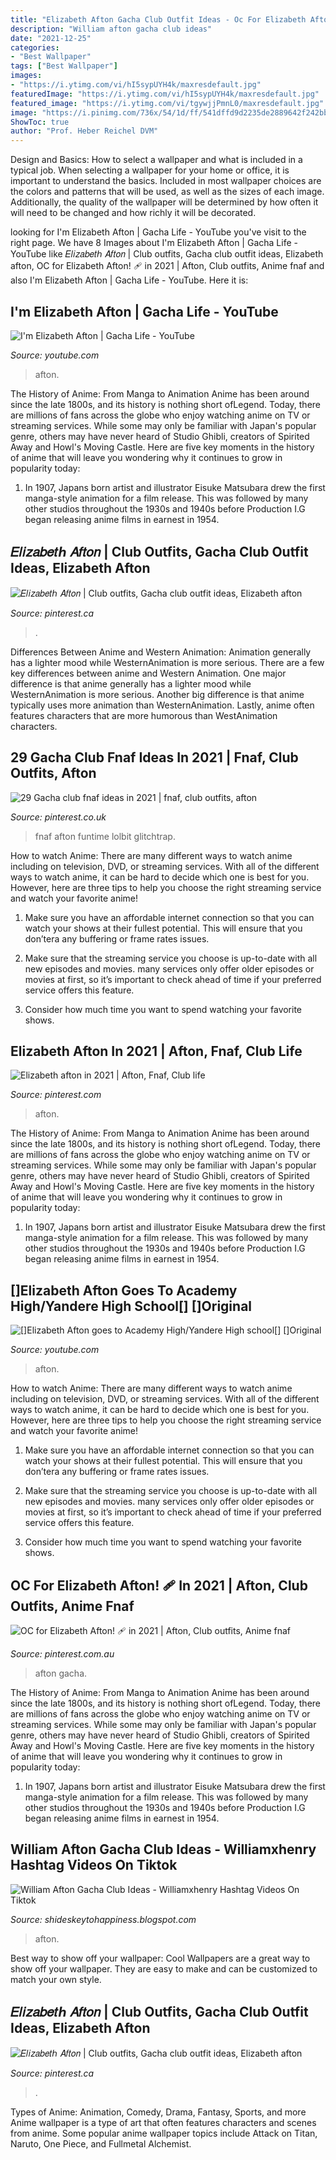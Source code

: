 ```yaml
---
title: "Elizabeth Afton Gacha Club Outfit Ideas - Oc For Elizabeth Afton! 🩹 In 2021"
description: "William afton gacha club ideas"
date: "2021-12-25"
categories:
- "Best Wallpaper"
tags: ["Best Wallpaper"]
images:
- "https://i.ytimg.com/vi/hI5sypUYH4k/maxresdefault.jpg"
featuredImage: "https://i.ytimg.com/vi/hI5sypUYH4k/maxresdefault.jpg"
featured_image: "https://i.ytimg.com/vi/tgywjjPmnL0/maxresdefault.jpg"
image: "https://i.pinimg.com/736x/54/1d/ff/541dffd9d2235de2889642f242bb6ff7.jpg"
ShowToc: true
author: "Prof. Heber Reichel DVM"
---
```



Design and Basics: How to select a wallpaper and what is included in a typical job.
When selecting a wallpaper for your home or office, it is important to understand the basics. Included in most wallpaper choices are the colors and patterns that will be used, as well as the sizes of each image. Additionally, the quality of the wallpaper will be determined by how often it will need to be changed and how richly it will be decorated.

	

		
looking for I&#039;m Elizabeth Afton | Gacha Life - YouTube you've visit to the right page. We have 8 Images about I&#039;m Elizabeth Afton | Gacha Life - YouTube like 𝐸𝑙𝑖𝑧𝑎𝑏𝑒𝑡ℎ 𝐴𝑓𝑡𝑜𝑛 | Club outfits, Gacha club outfit ideas, Elizabeth afton, OC for Elizabeth Afton! 🩹 in 2021 | Afton, Club outfits, Anime fnaf and also I&#039;m Elizabeth Afton | Gacha Life - YouTube. Here it is:
		
    
## I&#039;m Elizabeth Afton | Gacha Life - YouTube

<img loading=lazy src="https://i.ytimg.com/vi/tgywjjPmnL0/maxresdefault.jpg" onerror="this.onerror=null;this.src='https://tse2.mm.bing.net/th?id=OIP.CZo__5SqwRO_uRsUrLuy-AHaEK&amp;pid=15.1';" alt="I&#039;m Elizabeth Afton | Gacha Life - YouTube">

_Source: youtube.com_

>afton. 

	

The History of Anime: From Manga to Animation
Anime has been around since the late 1800s, and its history is nothing short ofLegend. Today, there are millions of fans across the globe who enjoy watching anime on TV or streaming services. While some may only be familiar with Japan's popular genre, others may have never heard of Studio Ghibli, creators of Spirited Away and Howl's Moving Castle. Here are five key moments in the history of anime that will leave you wondering why it continues to grow in popularity today:
1) In 1907, Japans born artist and illustrator Eisuke Matsubara drew the first manga-style animation for a film release. This was followed by many other studios throughout the 1930s and 1940s before Production I.G began releasing anime films in earnest in 1954.

    
## 𝐸𝑙𝑖𝑧𝑎𝑏𝑒𝑡ℎ 𝐴𝑓𝑡𝑜𝑛 | Club Outfits, Gacha Club Outfit Ideas, Elizabeth Afton

<img loading=lazy src="https://i.pinimg.com/736x/fa/f9/06/faf906b3f66ce4302037bb99ae0f93a9.jpg" onerror="this.onerror=null;this.src='https://tse3.mm.bing.net/th?id=OIP.yfxUVM15S0v8rxolzqRTPQHaHa&amp;pid=15.1';" alt="𝐸𝑙𝑖𝑧𝑎𝑏𝑒𝑡ℎ 𝐴𝑓𝑡𝑜𝑛 | Club outfits, Gacha club outfit ideas, Elizabeth afton">

_Source: pinterest.ca_

>. 

	

Differences Between Anime and Western Animation: Animation generally has a lighter mood while WesternAnimation is more serious.
There are a few key differences between anime and Western Animation. One major difference is that anime generally has a lighter mood while WesternAnimation is more serious. Another big difference is that anime typically uses more animation than WesternAnimation. Lastly, anime often features characters that are more humorous than WestAnimation characters.

    
## 29 Gacha Club Fnaf Ideas In 2021 | Fnaf, Club Outfits, Afton

<img loading=lazy src="https://i.pinimg.com/474x/b2/0b/d5/b20bd5290a11ac6a23d6933cc108936b.jpg" onerror="this.onerror=null;this.src='https://tse4.mm.bing.net/th?id=OIP.OuBhyqEtb2GrAoMGxMiN4AAAAA&amp;pid=15.1';" alt="29 Gacha club fnaf ideas in 2021 | fnaf, club outfits, afton">

_Source: pinterest.co.uk_

>fnaf afton funtime lolbit glitchtrap. 

	

How to watch Anime: There are many different ways to watch anime including on television, DVD, or streaming services.
With all of the different ways to watch anime, it can be hard to decide which one is best for you. However, here are three tips to help you choose the right streaming service and watch your favorite anime!
1. Make sure you have an affordable internet connection so that you can watch your shows at their fullest potential. This will ensure that you don’tera any buffering or frame rates issues.

2. Make sure that the streaming service you choose is up-to-date with all new episodes and movies. many services only offer older episodes or movies at first, so it’s important to check ahead of time if your preferred service offers this feature.

3. Consider how much time you want to spend watching your favorite shows.

    
## Elizabeth Afton In 2021 | Afton, Fnaf, Club Life

<img loading=lazy src="https://i.pinimg.com/236x/2f/65/4a/2f654ab0bf3f1e9f9b8020fe25f1174d.jpg?nii=t" onerror="this.onerror=null;this.src='https://tse4.mm.bing.net/th?id=OIP.fEK6DfwbRVne-p1Lxt1nzAAAAA&amp;pid=15.1';" alt="Elizabeth afton in 2021 | Afton, Fnaf, Club life">

_Source: pinterest.com_

>afton. 

	

The History of Anime: From Manga to Animation
Anime has been around since the late 1800s, and its history is nothing short ofLegend. Today, there are millions of fans across the globe who enjoy watching anime on TV or streaming services. While some may only be familiar with Japan's popular genre, others may have never heard of Studio Ghibli, creators of Spirited Away and Howl's Moving Castle. Here are five key moments in the history of anime that will leave you wondering why it continues to grow in popularity today:
1) In 1907, Japans born artist and illustrator Eisuke Matsubara drew the first manga-style animation for a film release. This was followed by many other studios throughout the 1930s and 1940s before Production I.G began releasing anime films in earnest in 1954.

    
## []Elizabeth Afton Goes To Academy High/Yandere High School[] []Original

<img loading=lazy src="https://i.ytimg.com/vi/hI5sypUYH4k/maxresdefault.jpg" onerror="this.onerror=null;this.src='https://tse2.mm.bing.net/th?id=OIP.WOu8ZjA3AMJ7OMgdDYJoVAHaEK&amp;pid=15.1';" alt="[]Elizabeth Afton goes to Academy High/Yandere High school[] []Original">

_Source: youtube.com_

>afton. 

	

How to watch Anime: There are many different ways to watch anime including on television, DVD, or streaming services.
With all of the different ways to watch anime, it can be hard to decide which one is best for you. However, here are three tips to help you choose the right streaming service and watch your favorite anime!
1. Make sure you have an affordable internet connection so that you can watch your shows at their fullest potential. This will ensure that you don’tera any buffering or frame rates issues.

2. Make sure that the streaming service you choose is up-to-date with all new episodes and movies. many services only offer older episodes or movies at first, so it’s important to check ahead of time if your preferred service offers this feature.

3. Consider how much time you want to spend watching your favorite shows.

    
## OC For Elizabeth Afton! 🩹 In 2021 | Afton, Club Outfits, Anime Fnaf

<img loading=lazy src="https://i.pinimg.com/736x/54/1d/ff/541dffd9d2235de2889642f242bb6ff7.jpg" onerror="this.onerror=null;this.src='https://tse2.mm.bing.net/th?id=OIP.-x_gpjkpuuMwXEkEY5tNegHaHa&amp;pid=15.1';" alt="OC for Elizabeth Afton! 🩹 in 2021 | Afton, Club outfits, Anime fnaf">

_Source: pinterest.com.au_

>afton gacha. 

	

The History of Anime: From Manga to Animation
Anime has been around since the late 1800s, and its history is nothing short ofLegend. Today, there are millions of fans across the globe who enjoy watching anime on TV or streaming services. While some may only be familiar with Japan's popular genre, others may have never heard of Studio Ghibli, creators of Spirited Away and Howl's Moving Castle. Here are five key moments in the history of anime that will leave you wondering why it continues to grow in popularity today:
1) In 1907, Japans born artist and illustrator Eisuke Matsubara drew the first manga-style animation for a film release. This was followed by many other studios throughout the 1930s and 1940s before Production I.G began releasing anime films in earnest in 1954.

    
## William Afton Gacha Club Ideas - Williamxhenry Hashtag Videos On Tiktok

<img loading=lazy src="https://64.media.tumblr.com/c06c7d608f6415964aa50f0564b801cb/f0569e44007a2fb9-09/s640x960/7a02845086d761fcb8f19f7d5ec5fcb78204b4d1.png" onerror="this.onerror=null;this.src='https://tse2.mm.bing.net/th?id=OIP.vNDV9UjXLPNkxshuoaBL1QHaGe&amp;pid=15.1';" alt="William Afton Gacha Club Ideas - Williamxhenry Hashtag Videos On Tiktok">

_Source: shideskeytohappiness.blogspot.com_

>afton. 

	

Best way to show off your wallpaper:
Cool Wallpapers are a great way to show off your wallpaper. They are easy to make and can be customized to match your own style.

    
## 𝐸𝑙𝑖𝑧𝑎𝑏𝑒𝑡ℎ 𝐴𝑓𝑡𝑜𝑛 | Club Outfits, Gacha Club Outfit Ideas, Elizabeth Afton

<img loading=lazy src="https://i.pinimg.com/236x/31/fa/a8/31faa85408f89dcb05a7991af42499cf.jpg?nii=t" onerror="this.onerror=null;this.src='https://tse4.mm.bing.net/th?id=OIP.yh-XS-GxxkHi11_V1aB7bwAAAA&amp;pid=15.1';" alt="𝐸𝑙𝑖𝑧𝑎𝑏𝑒𝑡ℎ 𝐴𝑓𝑡𝑜𝑛 | Club outfits, Gacha club outfit ideas, Elizabeth afton">

_Source: pinterest.ca_

>. 

	

Types of Anime: Animation, Comedy, Drama, Fantasy, Sports, and more
Anime wallpaper is a type of art that often features characters and scenes from anime. Some popular anime wallpaper topics include Attack on Titan, Naruto, One Piece, and Fullmetal Alchemist.

